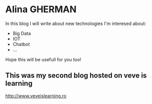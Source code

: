 # Alina GHERMAN

In this blog I will write about new technologies I'm interesed about:
- Big Data
- IOT
- Chatbot
- ...


Hope this will be usefull for you too!


## This was my second blog hosted on veve is learning
http://www.veveislearning.ro
